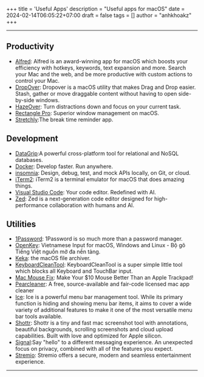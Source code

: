 +++
title = 'Useful Apps'
description = "Useful apps for macOS"
date = 2024-02-14T06:05:22+07:00
draft = false
tags = []
author = "anhkhoakz"
+++

---

## Productivity

- [Alfred](https://www.alfredapp.com/): Alfred is an award-winning app for macOS which boosts your efficiency with hotkeys, keywords, text expansion and more. Search your Mac and the web, and be more productive with custom actions to control your Mac.
- [DropOver](https://dropoverapp.com/): Dropover is a macOS utility that makes Drag and Drop easier. Stash, gather or move draggable content without having to open side-by-side windows.
- [HazeOver](https://hazeover.com/): Turn distractions down and focus on your current task.
- [Rectangle Pro](https://rectangleapp.com/pro): Superior window management on macOS.
- [Stretchly](https://github.com/hovancik/stretchly):The break time reminder app.

## Development

- [DataGrip](https://www.jetbrains.com/datagrip/):A powerful cross-platform tool for relational and NoSQL databases.
- [Docker](https://www.docker.com/): Develop faster. Run anywhere.
- [insomnia](https://insomnia.rest/): Design, debug, test, and mock APIs locally, on Git, or cloud.
- [iTerm2](https://iterm2.com/): iTerm2 is a terminal emulator for macOS that does amazing things.
- [Visual Studio Code](https://code.visualstudio.com/): Your code editor. Redefined with AI.
- [Zed](https://zed.dev/): Zed is a next-generation code editor designed for
high-performance collaboration with humans and AI.

## Utilities

- [1Password](https://1password.com/): 1Password is so much more than a password manager.
- [OpenKey](https://github.com/tuyenvm/OpenKey): Vietnamese Input for macOS, Windows and Linux - Bộ gõ Tiếng Việt nguồn mở đa nền tảng.
- [Keka](https://www.keka.io/en/): the macOS file archiver.
- [KeyboardCleanTool](https://folivora.ai/keyboardcleantool): KeyboardCleanTool is a super simple little tool which blocks all Keyboard and TouchBar input.
- [Mac Mouse Fix](https://macmousefix.com/): Make Your $10 Mouse Better Than an Apple Trackpad!
- [Pearcleaner](https://github.com/alienator88/Pearcleaner): A free, source-available and fair-code licensed mac app cleaner
- [Ice](https://github.com/jordanbaird/Ice): Ice is a powerful menu bar management tool. While its primary function is hiding and showing menu bar items, it aims to cover a wide variety of additional features to make it one of the most versatile menu bar tools available.
- [Shottr](https://shottr.cc/): Shottr is a tiny and fast mac screenshot tool with annotations, beautiful backgrounds, scrolling screenshots and cloud upload capabilities. Built with love and optimized for Apple silicon.
- [Signal](https://signal.org/):Say "hello" to a different messaging experience. An unexpected focus on privacy, combined with all of the features you expect.
- [Stremio](https://www.stremio.com/): Stremio offers a secure, modern and seamless entertainment experience.

---
